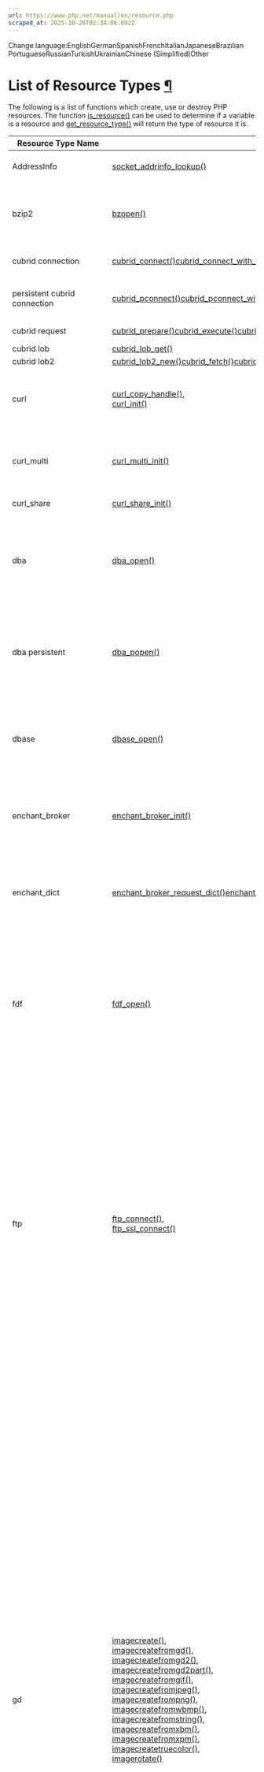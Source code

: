 ```yaml
---
url: https://www.php.net/manual/en/resource.php
scraped_at: 2025-10-20T02:34:06.092Z
---
```


Change language:EnglishGermanSpanishFrenchItalianJapaneseBrazilian PortugueseRussianTurkishUkrainianChinese (Simplified)Other

# List of Resource Types [¶](https://www.php.net/manual/en/resource.php\#resource)

The following is a list of functions which create, use or destroy
PHP resources. The function [is\_resource()](https://www.php.net/manual/en/function.is-resource.php) can be
used to determine if a variable is a resource and
[get\_resource\_type()](https://www.php.net/manual/en/function.get-resource-type.php) will return the type of
resource it is.


| Resource Type Name | Created By | Used By | Destroyed By | Definition |
| --- | --- | --- | --- | --- |
| AddressInfo | [socket\_addrinfo\_lookup()](https://www.php.net/manual/en/function.socket-addrinfo-lookup.php) | [socket\_addrinfo\_bind()](https://www.php.net/manual/en/function.socket-addrinfo-bind.php),<br> [socket\_addrinfo\_connect()](https://www.php.net/manual/en/function.socket-addrinfo-connect.php),<br> [socket\_addrinfo\_explain()](https://www.php.net/manual/en/function.socket-addrinfo-explain.php), | None | AddressInfo (sockets extension) |
| bzip2 | [bzopen()](https://www.php.net/manual/en/function.bzopen.php) | [bzerrno()](https://www.php.net/manual/en/function.bzerrno.php),<br> [bzerror()](https://www.php.net/manual/en/function.bzerror.php),<br> [bzerrstr()](https://www.php.net/manual/en/function.bzerrstr.php),<br> [bzflush()](https://www.php.net/manual/en/function.bzflush.php),<br> [bzread()](https://www.php.net/manual/en/function.bzread.php),<br> [bzwrite()](https://www.php.net/manual/en/function.bzwrite.php) | [bzclose()](https://www.php.net/manual/en/function.bzclose.php) | Bzip2 file |
| cubrid connection | [cubrid\_connect()](https://www.php.net/manual/en/function.cubrid-connect.php)[cubrid\_connect\_with\_url()](https://www.php.net/manual/en/function.cubrid-connect-with-url.php) | [cubrid\_col\_get()](https://www.php.net/manual/en/function.cubrid-col-get.php)[cubrid\_col\_size()](https://www.php.net/manual/en/function.cubrid-col-size.php)[cubrid\_commit()](https://www.php.net/manual/en/function.cubrid-commit.php)[cubrid\_drop()](https://www.php.net/manual/en/function.cubrid-drop.php)[cubrid\_execute()](https://www.php.net/manual/en/function.cubrid-execute.php)[cubrid\_get\_autocommit()](https://www.php.net/manual/en/function.cubrid-get-autocommit.php)[cubrid\_get\_charset()](https://www.php.net/manual/en/function.cubrid-get-charset.php)[cubrid\_get\_class\_name()](https://www.php.net/manual/en/function.cubrid-get-class-name.php)[cubrid\_get\_db\_parameter()](https://www.php.net/manual/en/function.cubrid-get-db-parameter.php)[cubrid\_get\_server\_info()](https://www.php.net/manual/en/function.cubrid-get-server-info.php)[cubrid\_get()](https://www.php.net/manual/en/function.cubrid-get.php)[cubrid\_insert\_id()](https://www.php.net/manual/en/function.cubrid-insert-id.php)[cubrid\_is\_instance()](https://www.php.net/manual/en/function.cubrid-is-instance.php)[cubrid\_lob\_export()](https://www.php.net/manual/en/function.cubrid-lob-export.php)[cubrid\_lob\_get()](https://www.php.net/manual/en/function.cubrid-lob-get.php)[cubrid\_lob\_send()](https://www.php.net/manual/en/function.cubrid-lob-send.php)[cubrid\_lock\_read()](https://www.php.net/manual/en/function.cubrid-lock-read.php)[cubrid\_lock\_write()](https://www.php.net/manual/en/function.cubrid-lock-write.php)[cubrid\_prepare()](https://www.php.net/manual/en/function.cubrid-prepare.php)[cubrid\_put()](https://www.php.net/manual/en/function.cubrid-put.php)[cubrid\_rollback()](https://www.php.net/manual/en/function.cubrid-rollback.php)[cubrid\_schema()](https://www.php.net/manual/en/function.cubrid-schema.php)[cubrid\_seq\_drop()](https://www.php.net/manual/en/function.cubrid-seq-drop.php)[cubrid\_seq\_insert()](https://www.php.net/manual/en/function.cubrid-seq-insert.php)[cubrid\_seq\_put()](https://www.php.net/manual/en/function.cubrid-seq-put.php)[cubrid\_set\_add()](https://www.php.net/manual/en/function.cubrid-set-add.php)[cubrid\_set\_autocommit()](https://www.php.net/manual/en/function.cubrid-set-autocommit.php)[cubrid\_set\_db\_parameter()](https://www.php.net/manual/en/function.cubrid-set-db-parameter.php)[cubrid\_set\_drop()](https://www.php.net/manual/en/function.cubrid-set-drop.php)[cubrid\_affected\_rows()](https://www.php.net/manual/en/function.cubrid-affected-rows.php)[cubrid\_client\_encoding()](https://www.php.net/manual/en/function.cubrid-client-encoding.php)[cubrid\_errno()](https://www.php.net/manual/en/function.cubrid-errno.php)[cubrid\_error()](https://www.php.net/manual/en/function.cubrid-error.php)[cubrid\_list\_dbs()](https://www.php.net/manual/en/function.cubrid-list-dbs.php)[cubrid\_ping()](https://www.php.net/manual/en/function.cubrid-ping.php)[cubrid\_query()](https://www.php.net/manual/en/function.cubrid-query.php)[cubrid\_real\_escape\_string()](https://www.php.net/manual/en/function.cubrid-real-escape-string.php) | [cubrid\_close()](https://www.php.net/manual/en/function.cubrid-close.php)[cubrid\_disconnect()](https://www.php.net/manual/en/function.cubrid-disconnect.php) | Connection to CUBRID database |
| persistent cubrid connection | [cubrid\_pconnect()](https://www.php.net/manual/en/function.cubrid-pconnect.php)[cubrid\_pconnect\_with\_url()](https://www.php.net/manual/en/function.cubrid-pconnect-with-url.php) | [cubrid\_col\_get()](https://www.php.net/manual/en/function.cubrid-col-get.php)[cubrid\_col\_size()](https://www.php.net/manual/en/function.cubrid-col-size.php)[cubrid\_commit()](https://www.php.net/manual/en/function.cubrid-commit.php)[cubrid\_drop()](https://www.php.net/manual/en/function.cubrid-drop.php)[cubrid\_execute()](https://www.php.net/manual/en/function.cubrid-execute.php)[cubrid\_get\_autocommit()](https://www.php.net/manual/en/function.cubrid-get-autocommit.php)[cubrid\_get\_charset()](https://www.php.net/manual/en/function.cubrid-get-charset.php)[cubrid\_get\_class\_name()](https://www.php.net/manual/en/function.cubrid-get-class-name.php)[cubrid\_get\_db\_parameter()](https://www.php.net/manual/en/function.cubrid-get-db-parameter.php)[cubrid\_get\_server\_info()](https://www.php.net/manual/en/function.cubrid-get-server-info.php)[cubrid\_get()](https://www.php.net/manual/en/function.cubrid-get.php)[cubrid\_insert\_id()](https://www.php.net/manual/en/function.cubrid-insert-id.php)[cubrid\_is\_instance()](https://www.php.net/manual/en/function.cubrid-is-instance.php)[cubrid\_lob\_export()](https://www.php.net/manual/en/function.cubrid-lob-export.php)[cubrid\_lob\_get()](https://www.php.net/manual/en/function.cubrid-lob-get.php)[cubrid\_lob\_send()](https://www.php.net/manual/en/function.cubrid-lob-send.php)[cubrid\_lock\_read()](https://www.php.net/manual/en/function.cubrid-lock-read.php)[cubrid\_lock\_write()](https://www.php.net/manual/en/function.cubrid-lock-write.php)[cubrid\_prepare()](https://www.php.net/manual/en/function.cubrid-prepare.php)[cubrid\_put()](https://www.php.net/manual/en/function.cubrid-put.php)[cubrid\_rollback()](https://www.php.net/manual/en/function.cubrid-rollback.php)[cubrid\_schema()](https://www.php.net/manual/en/function.cubrid-schema.php)[cubrid\_seq\_drop()](https://www.php.net/manual/en/function.cubrid-seq-drop.php)[cubrid\_seq\_insert()](https://www.php.net/manual/en/function.cubrid-seq-insert.php)[cubrid\_seq\_put()](https://www.php.net/manual/en/function.cubrid-seq-put.php)[cubrid\_set\_add()](https://www.php.net/manual/en/function.cubrid-set-add.php)[cubrid\_set\_autocommit()](https://www.php.net/manual/en/function.cubrid-set-autocommit.php)[cubrid\_set\_db\_parameter()](https://www.php.net/manual/en/function.cubrid-set-db-parameter.php)[cubrid\_set\_drop()](https://www.php.net/manual/en/function.cubrid-set-drop.php)[cubrid\_affected\_rows()](https://www.php.net/manual/en/function.cubrid-affected-rows.php)[cubrid\_client\_encoding()](https://www.php.net/manual/en/function.cubrid-client-encoding.php)[cubrid\_errno()](https://www.php.net/manual/en/function.cubrid-errno.php)[cubrid\_error()](https://www.php.net/manual/en/function.cubrid-error.php)[cubrid\_list\_dbs()](https://www.php.net/manual/en/function.cubrid-list-dbs.php)[cubrid\_ping()](https://www.php.net/manual/en/function.cubrid-ping.php)[cubrid\_query()](https://www.php.net/manual/en/function.cubrid-query.php)[cubrid\_real\_escape\_string()](https://www.php.net/manual/en/function.cubrid-real-escape-string.php)[cubrid\_lob2\_new()](https://www.php.net/manual/en/function.cubrid-lob2-new.php) |  | Persistent connection to CUBRID database |
| cubrid request | [cubrid\_prepare()](https://www.php.net/manual/en/function.cubrid-prepare.php)[cubrid\_execute()](https://www.php.net/manual/en/function.cubrid-execute.php)[cubrid\_query()](https://www.php.net/manual/en/function.cubrid-query.php)[cubrid\_unbuffered\_query()](https://www.php.net/manual/en/function.cubrid-unbuffered-query.php) | [cubrid\_bind()](https://www.php.net/manual/en/function.cubrid-bind.php)[cubrid\_column\_names()](https://www.php.net/manual/en/function.cubrid-column-names.php)[cubrid\_column\_types()](https://www.php.net/manual/en/function.cubrid-column-types.php)[cubrid\_current\_oid()](https://www.php.net/manual/en/function.cubrid-current-oid.php)[cubrid\_execute()](https://www.php.net/manual/en/function.cubrid-execute.php)[cubrid\_free\_result()](https://www.php.net/manual/en/function.cubrid-free-result.php)[cubrid\_get\_query\_timeout()](https://www.php.net/manual/en/function.cubrid-get-query-timeout.php)[cubrid\_move\_cursor()](https://www.php.net/manual/en/function.cubrid-move-cursor.php)[cubrid\_next\_result()](https://www.php.net/manual/en/function.cubrid-next-result.php)[cubrid\_num\_cols()](https://www.php.net/manual/en/function.cubrid-num-cols.php)[cubrid\_num\_rows()](https://www.php.net/manual/en/function.cubrid-num-rows.php)[cubrid\_set\_query\_timeout()](https://www.php.net/manual/en/function.cubrid-set-query-timeout.php)[cubrid\_data\_seek()](https://www.php.net/manual/en/function.cubrid-data-seek.php)[cubrid\_fetch\_array()](https://www.php.net/manual/en/function.cubrid-fetch-array.php)[cubrid\_fetch\_assoc()](https://www.php.net/manual/en/function.cubrid-fetch-assoc.php)[cubrid\_fetch\_field()](https://www.php.net/manual/en/function.cubrid-fetch-field.php)[cubrid\_fetch\_lengths()](https://www.php.net/manual/en/function.cubrid-fetch-lengths.php)[cubrid\_fetch\_object()](https://www.php.net/manual/en/function.cubrid-fetch-object.php)[cubrid\_fetch\_row()](https://www.php.net/manual/en/function.cubrid-fetch-row.php)[cubrid\_field\_flags()](https://www.php.net/manual/en/function.cubrid-field-flags.php)[cubrid\_field\_len()](https://www.php.net/manual/en/function.cubrid-field-len.php)[cubrid\_field\_name()](https://www.php.net/manual/en/function.cubrid-field-name.php)[cubrid\_field\_seek()](https://www.php.net/manual/en/function.cubrid-field-seek.php)[cubrid\_field\_table()](https://www.php.net/manual/en/function.cubrid-field-table.php)[cubrid\_field\_type()](https://www.php.net/manual/en/function.cubrid-field-type.php)[cubrid\_num\_fields()](https://www.php.net/manual/en/function.cubrid-num-fields.php)[cubrid\_result()](https://www.php.net/manual/en/function.cubrid-result.php)[cubrid\_lob2\_bind()](https://www.php.net/manual/en/function.cubrid-lob2-bind.php) | [cubrid\_close\_prepare()](https://www.php.net/manual/en/function.cubrid-close-prepare.php)[cubrid\_close\_request()](https://www.php.net/manual/en/function.cubrid-close-request.php) | CUBRID request |
| cubrid lob | [cubrid\_lob\_get()](https://www.php.net/manual/en/function.cubrid-lob-get.php) | [cubrid\_lob\_export()](https://www.php.net/manual/en/function.cubrid-lob-export.php)[cubrid\_lob\_send()](https://www.php.net/manual/en/function.cubrid-lob-send.php)[cubrid\_lob\_size()](https://www.php.net/manual/en/function.cubrid-lob-size.php) | [cubrid\_lob\_close()](https://www.php.net/manual/en/function.cubrid-lob-close.php) | None |
| cubrid lob2 | [cubrid\_lob2\_new()](https://www.php.net/manual/en/function.cubrid-lob2-new.php)[cubrid\_fetch()](https://www.php.net/manual/en/function.cubrid-fetch.php)[cubrid\_fetch\_row()](https://www.php.net/manual/en/function.cubrid-fetch-row.php)[cubrid\_fetch\_array()](https://www.php.net/manual/en/function.cubrid-fetch-array.php)[cubrid\_fetch\_assoc()](https://www.php.net/manual/en/function.cubrid-fetch-assoc.php)[cubrid\_fetch\_object()](https://www.php.net/manual/en/function.cubrid-fetch-object.php) | [cubrid\_lob2\_export()](https://www.php.net/manual/en/function.cubrid-lob2-export.php)[cubrid\_lob2\_import()](https://www.php.net/manual/en/function.cubrid-lob2-import.php)[cubrid\_lob2\_read()](https://www.php.net/manual/en/function.cubrid-lob2-read.php)[cubrid\_lob2\_write()](https://www.php.net/manual/en/function.cubrid-lob2-write.php)[cubrid\_lob2\_tell()](https://www.php.net/manual/en/function.cubrid-lob2-tell.php)[cubrid\_lob2\_tell64()](https://www.php.net/manual/en/function.cubrid-lob2-tell64.php)[cubrid\_lob2\_seek()](https://www.php.net/manual/en/function.cubrid-lob2-seek.php)[cubrid\_lob2\_seek64()](https://www.php.net/manual/en/function.cubrid-lob2-seek64.php)[cubrid\_lob2\_size()](https://www.php.net/manual/en/function.cubrid-lob2-size.php)[cubrid\_lob2\_size64()](https://www.php.net/manual/en/function.cubrid-lob2-size64.php) | [cubrid\_lob2\_close()](https://www.php.net/manual/en/function.cubrid-lob2-close.php) | None |
| curl | [curl\_copy\_handle()](https://www.php.net/manual/en/function.curl-copy-handle.php),<br> [curl\_init()](https://www.php.net/manual/en/function.curl-init.php) | [curl\_copy\_handle()](https://www.php.net/manual/en/function.curl-copy-handle.php),<br> [curl\_errno()](https://www.php.net/manual/en/function.curl-errno.php),<br> [curl\_error()](https://www.php.net/manual/en/function.curl-error.php),<br> [curl\_exec()](https://www.php.net/manual/en/function.curl-exec.php),<br> [curl\_getinfo()](https://www.php.net/manual/en/function.curl-getinfo.php),<br> [curl\_setopt()](https://www.php.net/manual/en/function.curl-setopt.php) | [curl\_close()](https://www.php.net/manual/en/function.curl-close.php) | cURL handle |
| curl\_multi | [curl\_multi\_init()](https://www.php.net/manual/en/function.curl-multi-init.php) | [curl\_multi\_errno()](https://www.php.net/manual/en/function.curl-multi-errno.php),<br> [curl\_multi\_exec()](https://www.php.net/manual/en/function.curl-multi-exec.php),<br> [curl\_multi\_info\_read()](https://www.php.net/manual/en/function.curl-multi-info-read.php),<br> [curl\_multi\_remove\_handle()](https://www.php.net/manual/en/function.curl-multi-remove-handle.php),<br> [curl\_multi\_select()](https://www.php.net/manual/en/function.curl-multi-select.php),<br> [curl\_multi\_setopt()](https://www.php.net/manual/en/function.curl-multi-setopt.php) | [curl\_multi\_close()](https://www.php.net/manual/en/function.curl-multi-close.php) | cURL multi handle |
| curl\_share | [curl\_share\_init()](https://www.php.net/manual/en/function.curl-share-init.php) | [curl\_share\_errno()](https://www.php.net/manual/en/function.curl-share-errno.php),<br> [curl\_share\_setopt()](https://www.php.net/manual/en/function.curl-share-setopt.php) | [curl\_share\_close()](https://www.php.net/manual/en/function.curl-share-close.php) | cURL share handle |
| dba | [dba\_open()](https://www.php.net/manual/en/function.dba-open.php) | [dba\_delete()](https://www.php.net/manual/en/function.dba-delete.php),<br> [dba\_exists()](https://www.php.net/manual/en/function.dba-exists.php),<br> [dba\_fetch()](https://www.php.net/manual/en/function.dba-fetch.php),<br> [dba\_firstkey()](https://www.php.net/manual/en/function.dba-firstkey.php),<br> [dba\_insert()](https://www.php.net/manual/en/function.dba-insert.php),<br> [dba\_nextkey()](https://www.php.net/manual/en/function.dba-nextkey.php),<br> [dba\_optimize()](https://www.php.net/manual/en/function.dba-optimize.php),<br> [dba\_replace()](https://www.php.net/manual/en/function.dba-replace.php),<br> [dba\_sync()](https://www.php.net/manual/en/function.dba-sync.php) | [dba\_close()](https://www.php.net/manual/en/function.dba-close.php) | Link to DBA database |
| dba persistent | [dba\_popen()](https://www.php.net/manual/en/function.dba-popen.php) | [dba\_delete()](https://www.php.net/manual/en/function.dba-delete.php),<br> [dba\_exists()](https://www.php.net/manual/en/function.dba-exists.php),<br> [dba\_fetch()](https://www.php.net/manual/en/function.dba-fetch.php),<br> [dba\_firstkey()](https://www.php.net/manual/en/function.dba-firstkey.php),<br> [dba\_insert()](https://www.php.net/manual/en/function.dba-insert.php),<br> [dba\_nextkey()](https://www.php.net/manual/en/function.dba-nextkey.php),<br> [dba\_optimize()](https://www.php.net/manual/en/function.dba-optimize.php),<br> [dba\_replace()](https://www.php.net/manual/en/function.dba-replace.php),<br> [dba\_sync()](https://www.php.net/manual/en/function.dba-sync.php) | None | Persistent link to DBA database |
| dbase | [dbase\_open()](https://www.php.net/manual/en/function.dbase-open.php) | [dbase\_pack()](https://www.php.net/manual/en/function.dbase-pack.php),<br> [dbase\_add\_record()](https://www.php.net/manual/en/function.dbase-add-record.php),<br> [dbase\_replace\_record()](https://www.php.net/manual/en/function.dbase-replace-record.php),<br> [dbase\_delete\_record()](https://www.php.net/manual/en/function.dbase-delete-record.php),<br> [dbase\_get\_record()](https://www.php.net/manual/en/function.dbase-get-record.php),<br> [dbase\_get\_record\_with\_names()](https://www.php.net/manual/en/function.dbase-get-record-with-names.php),<br> [dbase\_numfields()](https://www.php.net/manual/en/function.dbase-numfields.php),<br> [dbase\_numrecords()](https://www.php.net/manual/en/function.dbase-numrecords.php) | [dbase\_close()](https://www.php.net/manual/en/function.dbase-close.php) | Link to Dbase database |
| enchant\_broker | [enchant\_broker\_init()](https://www.php.net/manual/en/function.enchant-broker-init.php) | [enchant\_broker\_describe()](https://www.php.net/manual/en/function.enchant-broker-describe.php),<br> [enchant\_broker\_dict\_exists()](https://www.php.net/manual/en/function.enchant-broker-dict-exists.php),<br> [enchant\_broker\_get\_dict\_path()](https://www.php.net/manual/en/function.enchant-broker-get-dict-path.php),<br> [enchant\_broker\_get\_error()](https://www.php.net/manual/en/function.enchant-broker-get-error.php),<br> [enchant\_broker\_list\_dicts()](https://www.php.net/manual/en/function.enchant-broker-list-dicts.php),<br> [enchant\_broker\_set\_dict\_path()](https://www.php.net/manual/en/function.enchant-broker-set-dict-path.php),<br> [enchant\_broker\_set\_ordering()](https://www.php.net/manual/en/function.enchant-broker-set-ordering.php) | [enchant\_broker\_free()](https://www.php.net/manual/en/function.enchant-broker-free.php) | Enchant broker (prior to PHP 8.0.0) |
| enchant\_dict | [enchant\_broker\_request\_dict()](https://www.php.net/manual/en/function.enchant-broker-request-dict.php)[enchant\_broker\_request\_pwl\_dict()](https://www.php.net/manual/en/function.enchant-broker-request-pwl-dict.php) | [enchant\_dict\_add\_to\_personal()](https://www.php.net/manual/en/function.enchant-dict-add-to-personal.php),<br> [enchant\_dict\_add\_to\_session()](https://www.php.net/manual/en/function.enchant-dict-add-to-session.php),<br> [enchant\_dict\_check()](https://www.php.net/manual/en/function.enchant-dict-check.php),<br> [enchant\_dict\_describe()](https://www.php.net/manual/en/function.enchant-dict-describe.php),<br> [enchant\_dict\_get\_error()](https://www.php.net/manual/en/function.enchant-dict-get-error.php),<br> [enchant\_dict\_is\_in\_session()](https://www.php.net/manual/en/function.enchant-dict-is-in-session.php),<br> [enchant\_dict\_store\_replacement()](https://www.php.net/manual/en/function.enchant-dict-store-replacement.php),<br> [enchant\_dict\_suggest()](https://www.php.net/manual/en/function.enchant-dict-suggest.php) | [enchant\_broker\_free\_dict()](https://www.php.net/manual/en/function.enchant-broker-free-dict.php) | Enchant dictionary (prior to PHP 8.0.0) |
| fdf | [fdf\_open()](https://www.php.net/manual/en/function.fdf-open.php) | [fdf\_create()](https://www.php.net/manual/en/function.fdf-create.php),<br> [fdf\_save()](https://www.php.net/manual/en/function.fdf-save.php),<br> [fdf\_get\_value()](https://www.php.net/manual/en/function.fdf-get-value.php),<br> [fdf\_set\_value()](https://www.php.net/manual/en/function.fdf-set-value.php),<br> [fdf\_next\_field\_name()](https://www.php.net/manual/en/function.fdf-next-field-name.php),<br> [fdf\_set\_ap()](https://www.php.net/manual/en/function.fdf-set-ap.php),<br> [fdf\_set\_status()](https://www.php.net/manual/en/function.fdf-set-status.php),<br> [fdf\_get\_status()](https://www.php.net/manual/en/function.fdf-get-status.php),<br> [fdf\_set\_file()](https://www.php.net/manual/en/function.fdf-set-file.php),<br> [fdf\_get\_file()](https://www.php.net/manual/en/function.fdf-get-file.php),<br> [fdf\_set\_flags()](https://www.php.net/manual/en/function.fdf-set-flags.php),<br> [fdf\_set\_opt()](https://www.php.net/manual/en/function.fdf-set-opt.php),<br> [fdf\_set\_submit\_form\_action()](https://www.php.net/manual/en/function.fdf-set-submit-form-action.php),<br> [fdf\_set\_javascript\_action()](https://www.php.net/manual/en/function.fdf-set-javascript-action.php) | [fdf\_close()](https://www.php.net/manual/en/function.fdf-close.php) | FDF File |
| ftp | [ftp\_connect()](https://www.php.net/manual/en/function.ftp-connect.php),<br> [ftp\_ssl\_connect()](https://www.php.net/manual/en/function.ftp-ssl-connect.php) | [ftp\_login()](https://www.php.net/manual/en/function.ftp-login.php),<br> [ftp\_pwd()](https://www.php.net/manual/en/function.ftp-pwd.php),<br> [ftp\_cdup()](https://www.php.net/manual/en/function.ftp-cdup.php),<br> [ftp\_chdir()](https://www.php.net/manual/en/function.ftp-chdir.php),<br> [ftp\_mkdir()](https://www.php.net/manual/en/function.ftp-mkdir.php),<br> [ftp\_rmdir()](https://www.php.net/manual/en/function.ftp-rmdir.php),<br> [ftp\_nlist()](https://www.php.net/manual/en/function.ftp-nlist.php),<br> [ftp\_rawlist()](https://www.php.net/manual/en/function.ftp-rawlist.php),<br> [ftp\_systype()](https://www.php.net/manual/en/function.ftp-systype.php),<br> [ftp\_pasv()](https://www.php.net/manual/en/function.ftp-pasv.php),<br> [ftp\_get()](https://www.php.net/manual/en/function.ftp-get.php),<br> [ftp\_fget()](https://www.php.net/manual/en/function.ftp-fget.php),<br> [ftp\_put()](https://www.php.net/manual/en/function.ftp-put.php),<br> [ftp\_fput()](https://www.php.net/manual/en/function.ftp-fput.php),<br> [ftp\_size()](https://www.php.net/manual/en/function.ftp-size.php),<br> [ftp\_mdtm()](https://www.php.net/manual/en/function.ftp-mdtm.php),<br> [ftp\_rename()](https://www.php.net/manual/en/function.ftp-rename.php),<br> [ftp\_delete()](https://www.php.net/manual/en/function.ftp-delete.php),<br> [ftp\_site()](https://www.php.net/manual/en/function.ftp-site.php),<br> [ftp\_alloc()](https://www.php.net/manual/en/function.ftp-alloc.php),<br> [ftp\_chmod()](https://www.php.net/manual/en/function.ftp-chmod.php),<br> [ftp\_exec()](https://www.php.net/manual/en/function.ftp-exec.php),<br> [ftp\_get\_option()](https://www.php.net/manual/en/function.ftp-get-option.php),<br> [ftp\_nb\_continue()](https://www.php.net/manual/en/function.ftp-nb-continue.php),<br> [ftp\_nb\_fget()](https://www.php.net/manual/en/function.ftp-nb-fget.php),<br> [ftp\_nb\_fput()](https://www.php.net/manual/en/function.ftp-nb-fput.php),<br> [ftp\_nb\_get()](https://www.php.net/manual/en/function.ftp-nb-get.php),<br> [ftp\_nb\_put()](https://www.php.net/manual/en/function.ftp-nb-put.php),<br> [ftp\_raw()](https://www.php.net/manual/en/function.ftp-raw.php),<br> [ftp\_set\_option()](https://www.php.net/manual/en/function.ftp-set-option.php) | [ftp\_close()](https://www.php.net/manual/en/function.ftp-close.php) | FTP connection (prior to PHP 8.1.0) |
| gd | [imagecreate()](https://www.php.net/manual/en/function.imagecreate.php),<br> [imagecreatefromgd()](https://www.php.net/manual/en/function.imagecreatefromgd.php),<br> [imagecreatefromgd2()](https://www.php.net/manual/en/function.imagecreatefromgd2.php),<br> [imagecreatefromgd2part()](https://www.php.net/manual/en/function.imagecreatefromgd2part.php),<br> [imagecreatefromgif()](https://www.php.net/manual/en/function.imagecreatefromgif.php),<br> [imagecreatefromjpeg()](https://www.php.net/manual/en/function.imagecreatefromjpeg.php),<br> [imagecreatefrompng()](https://www.php.net/manual/en/function.imagecreatefrompng.php),<br> [imagecreatefromwbmp()](https://www.php.net/manual/en/function.imagecreatefromwbmp.php),<br> [imagecreatefromstring()](https://www.php.net/manual/en/function.imagecreatefromstring.php),<br> [imagecreatefromxbm()](https://www.php.net/manual/en/function.imagecreatefromxbm.php),<br> [imagecreatefromxpm()](https://www.php.net/manual/en/function.imagecreatefromxpm.php),<br> [imagecreatetruecolor()](https://www.php.net/manual/en/function.imagecreatetruecolor.php),<br> [imagerotate()](https://www.php.net/manual/en/function.imagerotate.php) | [imagearc()](https://www.php.net/manual/en/function.imagearc.php),<br> [imagechar()](https://www.php.net/manual/en/function.imagechar.php),<br> [imagecharup()](https://www.php.net/manual/en/function.imagecharup.php),<br> [imagecolorallocate()](https://www.php.net/manual/en/function.imagecolorallocate.php),<br> [imagecolorat()](https://www.php.net/manual/en/function.imagecolorat.php),<br> [imagecolorclosest()](https://www.php.net/manual/en/function.imagecolorclosest.php),<br> [imagecolorexact()](https://www.php.net/manual/en/function.imagecolorexact.php),<br> [imagecolorresolve()](https://www.php.net/manual/en/function.imagecolorresolve.php),<br> [imagegammacorrect()](https://www.php.net/manual/en/function.imagegammacorrect.php),<br> [imagegammacorrect()](https://www.php.net/manual/en/function.imagegammacorrect.php),<br> [imagecolorset()](https://www.php.net/manual/en/function.imagecolorset.php),<br> [imagecolorsforindex()](https://www.php.net/manual/en/function.imagecolorsforindex.php),<br> [imagecolorstotal()](https://www.php.net/manual/en/function.imagecolorstotal.php),<br> [imagecolortransparent()](https://www.php.net/manual/en/function.imagecolortransparent.php),<br> [imagecopy()](https://www.php.net/manual/en/function.imagecopy.php),<br> [imagecopyresized()](https://www.php.net/manual/en/function.imagecopyresized.php),<br> [imagedashedline()](https://www.php.net/manual/en/function.imagedashedline.php),<br> [imagefill()](https://www.php.net/manual/en/function.imagefill.php),<br> [imagefilledpolygon()](https://www.php.net/manual/en/function.imagefilledpolygon.php),<br> [imagefilledrectangle()](https://www.php.net/manual/en/function.imagefilledrectangle.php),<br> [imagefilltoborder()](https://www.php.net/manual/en/function.imagefilltoborder.php),<br> [imagegif()](https://www.php.net/manual/en/function.imagegif.php),<br> [imagepng()](https://www.php.net/manual/en/function.imagepng.php),<br> [imagejpeg()](https://www.php.net/manual/en/function.imagejpeg.php),<br> [imagewbmp()](https://www.php.net/manual/en/function.imagewbmp.php),<br> [imageinterlace()](https://www.php.net/manual/en/function.imageinterlace.php),<br> [imageline()](https://www.php.net/manual/en/function.imageline.php),<br> [imagepolygon()](https://www.php.net/manual/en/function.imagepolygon.php),<br> [imagerectangle()](https://www.php.net/manual/en/function.imagerectangle.php),<br> [imagerotate()](https://www.php.net/manual/en/function.imagerotate.php),<br> [imagesetpixel()](https://www.php.net/manual/en/function.imagesetpixel.php),<br> [imagestring()](https://www.php.net/manual/en/function.imagestring.php),<br> [imagestringup()](https://www.php.net/manual/en/function.imagestringup.php),<br> [imagesx()](https://www.php.net/manual/en/function.imagesx.php),<br> [imagesy()](https://www.php.net/manual/en/function.imagesy.php),<br> [imagettftext()](https://www.php.net/manual/en/function.imagettftext.php),<br> [imagefilledarc()](https://www.php.net/manual/en/function.imagefilledarc.php),<br> [imageellipse()](https://www.php.net/manual/en/function.imageellipse.php),<br> [imagefilledellipse()](https://www.php.net/manual/en/function.imagefilledellipse.php),<br> [imagecolorclosestalpha()](https://www.php.net/manual/en/function.imagecolorclosestalpha.php),<br> [imagecolorexactalpha()](https://www.php.net/manual/en/function.imagecolorexactalpha.php),<br> [imagecolorresolvealpha()](https://www.php.net/manual/en/function.imagecolorresolvealpha.php),<br> [imagecopymerge()](https://www.php.net/manual/en/function.imagecopymerge.php),<br> [imagecopymergegray()](https://www.php.net/manual/en/function.imagecopymergegray.php),<br> [imagecopyresampled()](https://www.php.net/manual/en/function.imagecopyresampled.php),<br> [imagetruecolortopalette()](https://www.php.net/manual/en/function.imagetruecolortopalette.php),<br> [imagesetbrush()](https://www.php.net/manual/en/function.imagesetbrush.php),<br> [imagesettile()](https://www.php.net/manual/en/function.imagesettile.php),<br> [imagesetthickness()](https://www.php.net/manual/en/function.imagesetthickness.php),<br> [image2wbmp()](https://www.php.net/manual/en/function.image2wbmp.php),<br> [imagealphablending()](https://www.php.net/manual/en/function.imagealphablending.php),<br> [imageantialias()](https://www.php.net/manual/en/function.imageantialias.php),<br> [imagecolorallocatealpha()](https://www.php.net/manual/en/function.imagecolorallocatealpha.php),<br> [imagecolorclosesthwb()](https://www.php.net/manual/en/function.imagecolorclosesthwb.php),<br> [imagecolordeallocate()](https://www.php.net/manual/en/function.imagecolordeallocate.php),<br> [imagecolormatch()](https://www.php.net/manual/en/function.imagecolormatch.php),<br> [imagefilter()](https://www.php.net/manual/en/function.imagefilter.php),<br> [imagefttext()](https://www.php.net/manual/en/function.imagefttext.php),<br> [imagegd()](https://www.php.net/manual/en/function.imagegd.php),<br> [imagegd2()](https://www.php.net/manual/en/function.imagegd2.php),<br> [imageistruecolor()](https://www.php.net/manual/en/function.imageistruecolor.php),<br> [imagelayereffect()](https://www.php.net/manual/en/function.imagelayereffect.php),<br> [imagepalettecopy()](https://www.php.net/manual/en/function.imagepalettecopy.php),<br> [imagesavealpha()](https://www.php.net/manual/en/function.imagesavealpha.php),<br> [imagesetstyle()](https://www.php.net/manual/en/function.imagesetstyle.php),<br> [imagexbm()](https://www.php.net/manual/en/function.imagexbm.php) | [imagedestroy()](https://www.php.net/manual/en/function.imagedestroy.php) | GD Image (prior to PHP 8.0.0) |
| gd font | [imageloadfont()](https://www.php.net/manual/en/function.imageloadfont.php) | [imagechar()](https://www.php.net/manual/en/function.imagechar.php),<br> [imagecharup()](https://www.php.net/manual/en/function.imagecharup.php),<br> [imagefontheight()](https://www.php.net/manual/en/function.imagefontheight.php) | None | Font for GD (prior to PHP 8.1.0) |
| imap | [imap\_open()](https://www.php.net/manual/en/function.imap-open.php) | [imap\_append()](https://www.php.net/manual/en/function.imap-append.php),<br> [imap\_body()](https://www.php.net/manual/en/function.imap-body.php),<br> [imap\_check()](https://www.php.net/manual/en/function.imap-check.php),<br> [imap\_createmailbox()](https://www.php.net/manual/en/function.imap-createmailbox.php),<br> [imap\_delete()](https://www.php.net/manual/en/function.imap-delete.php),<br> [imap\_deletemailbox()](https://www.php.net/manual/en/function.imap-deletemailbox.php),<br> [imap\_expunge()](https://www.php.net/manual/en/function.imap-expunge.php),<br> [imap\_fetchbody()](https://www.php.net/manual/en/function.imap-fetchbody.php),<br> [imap\_fetchstructure()](https://www.php.net/manual/en/function.imap-fetchstructure.php),<br> [imap\_headerinfo()](https://www.php.net/manual/en/function.imap-headerinfo.php),<br> [imap\_header()](https://www.php.net/manual/en/function.imap-header.php),<br> [imap\_headers()](https://www.php.net/manual/en/function.imap-headers.php),<br> [imap\_listmailbox()](https://www.php.net/manual/en/function.imap-listmailbox.php),<br> [imap\_getmailboxes()](https://www.php.net/manual/en/function.imap-getmailboxes.php),<br> [imap\_get\_quota()](https://www.php.net/manual/en/function.imap-get-quota.php),<br> [imap\_status()](https://www.php.net/manual/en/function.imap-status.php),<br> [imap\_listsubscribed()](https://www.php.net/manual/en/function.imap-listsubscribed.php),<br> [imap\_set\_quota()](https://www.php.net/manual/en/function.imap-set-quota.php),<br> [imap\_set\_quota()](https://www.php.net/manual/en/function.imap-set-quota.php),<br> [imap\_getsubscribed()](https://www.php.net/manual/en/function.imap-getsubscribed.php),<br> [imap\_mail\_copy()](https://www.php.net/manual/en/function.imap-mail-copy.php),<br> [imap\_mail\_move()](https://www.php.net/manual/en/function.imap-mail-move.php),<br> [imap\_num\_msg()](https://www.php.net/manual/en/function.imap-num-msg.php),<br> [imap\_num\_recent()](https://www.php.net/manual/en/function.imap-num-recent.php),<br> [imap\_ping()](https://www.php.net/manual/en/function.imap-ping.php),<br> [imap\_renamemailbox()](https://www.php.net/manual/en/function.imap-renamemailbox.php),<br> [imap\_reopen()](https://www.php.net/manual/en/function.imap-reopen.php),<br> [imap\_subscribe()](https://www.php.net/manual/en/function.imap-subscribe.php),<br> [imap\_undelete()](https://www.php.net/manual/en/function.imap-undelete.php),<br> [imap\_unsubscribe()](https://www.php.net/manual/en/function.imap-unsubscribe.php),<br> [imap\_scanmailbox()](https://www.php.net/manual/en/function.imap-scanmailbox.php),<br> [imap\_mailboxmsginfo()](https://www.php.net/manual/en/function.imap-mailboxmsginfo.php),<br> [imap\_fetchheader()](https://www.php.net/manual/en/function.imap-fetchheader.php),<br> [imap\_uid()](https://www.php.net/manual/en/function.imap-uid.php),<br> [imap\_msgno()](https://www.php.net/manual/en/function.imap-msgno.php),<br> [imap\_search()](https://www.php.net/manual/en/function.imap-search.php),<br> [imap\_fetch\_overview()](https://www.php.net/manual/en/function.imap-fetch-overview.php) | [imap\_close()](https://www.php.net/manual/en/function.imap-close.php) | Link to IMAP, POP3 server (prior to PHP 8.1.0) |
| interbase blob | [ibase\_blob\_create()](https://www.php.net/manual/en/function.ibase-blob-create.php),<br> [ibase\_blob\_import()](https://www.php.net/manual/en/function.ibase-blob-import.php),<br> [ibase\_blob\_open()](https://www.php.net/manual/en/function.ibase-blob-open.php) | [ibase\_blob\_add()](https://www.php.net/manual/en/function.ibase-blob-add.php),<br> [ibase\_blob\_cancel()](https://www.php.net/manual/en/function.ibase-blob-cancel.php),<br> [ibase\_blob\_echo()](https://www.php.net/manual/en/function.ibase-blob-echo.php),<br> [ibase\_blob\_get()](https://www.php.net/manual/en/function.ibase-blob-get.php),<br> [ibase\_blob\_info()](https://www.php.net/manual/en/function.ibase-blob-info.php) | [ibase\_blob\_close()](https://www.php.net/manual/en/function.ibase-blob-close.php) |  |
| interbase link | [ibase\_connect()](https://www.php.net/manual/en/function.ibase-connect.php) | [ibase\_query()](https://www.php.net/manual/en/function.ibase-query.php),<br> [ibase\_prepare()](https://www.php.net/manual/en/function.ibase-prepare.php),<br> [ibase\_trans()](https://www.php.net/manual/en/function.ibase-trans.php) | [ibase\_close()](https://www.php.net/manual/en/function.ibase-close.php) | Link to Interbase database |
| interbase link persistent | [ibase\_pconnect()](https://www.php.net/manual/en/function.ibase-pconnect.php) | [ibase\_query()](https://www.php.net/manual/en/function.ibase-query.php),<br> [ibase\_prepare()](https://www.php.net/manual/en/function.ibase-prepare.php),<br> [ibase\_trans()](https://www.php.net/manual/en/function.ibase-trans.php) | None | Persistent link to Interbase database |
| interbase query | [ibase\_prepare()](https://www.php.net/manual/en/function.ibase-prepare.php) | [ibase\_execute()](https://www.php.net/manual/en/function.ibase-execute.php) | [ibase\_free\_query()](https://www.php.net/manual/en/function.ibase-free-query.php) | Interbase query |
| interbase result | [ibase\_query()](https://www.php.net/manual/en/function.ibase-query.php) | [ibase\_fetch\_row()](https://www.php.net/manual/en/function.ibase-fetch-row.php),<br> [ibase\_fetch\_object()](https://www.php.net/manual/en/function.ibase-fetch-object.php),<br> [ibase\_field\_info()](https://www.php.net/manual/en/function.ibase-field-info.php),<br> [ibase\_num\_fields()](https://www.php.net/manual/en/function.ibase-num-fields.php) | [ibase\_free\_result()](https://www.php.net/manual/en/function.ibase-free-result.php) | Interbase Result |
| interbase transaction | [ibase\_trans()](https://www.php.net/manual/en/function.ibase-trans.php) | [ibase\_commit()](https://www.php.net/manual/en/function.ibase-commit.php) | [ibase\_rollback()](https://www.php.net/manual/en/function.ibase-rollback.php) | Interbase transaction |
| ldap link | [ldap\_connect()](https://www.php.net/manual/en/function.ldap-connect.php),<br> [ldap\_search()](https://www.php.net/manual/en/function.ldap-search.php) | [ldap\_count\_entries()](https://www.php.net/manual/en/function.ldap-count-entries.php),<br> [ldap\_first\_attribute()](https://www.php.net/manual/en/function.ldap-first-attribute.php),<br> [ldap\_first\_entry()](https://www.php.net/manual/en/function.ldap-first-entry.php),<br> [ldap\_get\_attributes()](https://www.php.net/manual/en/function.ldap-get-attributes.php),<br> [ldap\_get\_dn()](https://www.php.net/manual/en/function.ldap-get-dn.php),<br> [ldap\_get\_entries()](https://www.php.net/manual/en/function.ldap-get-entries.php),<br> [ldap\_get\_values()](https://www.php.net/manual/en/function.ldap-get-values.php),<br> [ldap\_get\_values\_len()](https://www.php.net/manual/en/function.ldap-get-values-len.php),<br> [ldap\_next\_attribute()](https://www.php.net/manual/en/function.ldap-next-attribute.php),<br> [ldap\_next\_entry()](https://www.php.net/manual/en/function.ldap-next-entry.php) | [ldap\_close()](https://www.php.net/manual/en/function.ldap-close.php) | ldap connection (prior to PHP 8.1.0) |
| ldap result | [ldap\_read()](https://www.php.net/manual/en/function.ldap-read.php) | [ldap\_add()](https://www.php.net/manual/en/function.ldap-add.php),<br> [ldap\_compare()](https://www.php.net/manual/en/function.ldap-compare.php),<br> [ldap\_bind()](https://www.php.net/manual/en/function.ldap-bind.php),<br> [ldap\_count\_entries()](https://www.php.net/manual/en/function.ldap-count-entries.php),<br> [ldap\_delete()](https://www.php.net/manual/en/function.ldap-delete.php),<br> [ldap\_errno()](https://www.php.net/manual/en/function.ldap-errno.php),<br> [ldap\_error()](https://www.php.net/manual/en/function.ldap-error.php),<br> [ldap\_first\_attribute()](https://www.php.net/manual/en/function.ldap-first-attribute.php),<br> [ldap\_first\_entry()](https://www.php.net/manual/en/function.ldap-first-entry.php),<br> [ldap\_get\_attributes()](https://www.php.net/manual/en/function.ldap-get-attributes.php),<br> [ldap\_get\_dn()](https://www.php.net/manual/en/function.ldap-get-dn.php),<br> [ldap\_get\_entries()](https://www.php.net/manual/en/function.ldap-get-entries.php),<br> [ldap\_get\_values()](https://www.php.net/manual/en/function.ldap-get-values.php),<br> [ldap\_get\_values\_len()](https://www.php.net/manual/en/function.ldap-get-values-len.php),<br> [ldap\_get\_option()](https://www.php.net/manual/en/function.ldap-get-option.php),<br> [ldap\_list()](https://www.php.net/manual/en/function.ldap-list.php),<br> [ldap\_modify()](https://www.php.net/manual/en/function.ldap-modify.php),<br> [ldap\_mod\_add()](https://www.php.net/manual/en/function.ldap-mod-add.php),<br> [ldap\_mod\_replace()](https://www.php.net/manual/en/function.ldap-mod-replace.php),<br> [ldap\_next\_attribute()](https://www.php.net/manual/en/function.ldap-next-attribute.php),<br> [ldap\_next\_entry()](https://www.php.net/manual/en/function.ldap-next-entry.php),<br> [ldap\_mod\_del()](https://www.php.net/manual/en/function.ldap-mod-del.php),<br> [ldap\_set\_option()](https://www.php.net/manual/en/function.ldap-set-option.php),<br> [ldap\_unbind()](https://www.php.net/manual/en/function.ldap-unbind.php) | [ldap\_free\_result()](https://www.php.net/manual/en/function.ldap-free-result.php) | ldap search result (prior to PHP 8.1.0) |
| ldap result entry |  |  |  | ldap result entry (prior to PHP 8.1.0) |
| mailparse\_mail\_structure | [mailparse\_msg\_create()](https://www.php.net/manual/en/function.mailparse-msg-create.php)[mailparse\_msg\_parse\_file()](https://www.php.net/manual/en/function.mailparse-msg-parse-file.php) | [mailparse\_msg\_extract\_part\_file()](https://www.php.net/manual/en/function.mailparse-msg-extract-part-file.php)[mailparse\_msg\_extract\_part()](https://www.php.net/manual/en/function.mailparse-msg-extract-part.php)[mailparse\_msg\_extract\_whole\_part\_file()](https://www.php.net/manual/en/function.mailparse-msg-extract-whole-part-file.php)[mailparse\_msg\_get\_part\_data()](https://www.php.net/manual/en/function.mailparse-msg-get-part-data.php)[mailparse\_msg\_get\_part()](https://www.php.net/manual/en/function.mailparse-msg-get-part.php)[mailparse\_msg\_get\_structure()](https://www.php.net/manual/en/function.mailparse-msg-get-structure.php)[mailparse\_msg\_parse()](https://www.php.net/manual/en/function.mailparse-msg-parse.php) | [mailparse\_msg\_free()](https://www.php.net/manual/en/function.mailparse-msg-free.php) |  |
| mysql link | [mysql\_connect()](https://www.php.net/manual/en/function.mysql-connect.php) | [mysql\_affected\_rows()](https://www.php.net/manual/en/function.mysql-affected-rows.php),<br> [mysql\_create\_db()](https://www.php.net/manual/en/function.mysql-create-db.php),<br> [mysql\_data\_seek()](https://www.php.net/manual/en/function.mysql-data-seek.php),<br> [mysql\_db\_name()](https://www.php.net/manual/en/function.mysql-db-name.php),<br> [mysql\_db\_query()](https://www.php.net/manual/en/function.mysql-db-query.php),<br> [mysql\_drop\_db()](https://www.php.net/manual/en/function.mysql-drop-db.php),<br> [mysql\_errno()](https://www.php.net/manual/en/function.mysql-errno.php),<br> [mysql\_error()](https://www.php.net/manual/en/function.mysql-error.php),<br> [mysql\_insert\_id()](https://www.php.net/manual/en/function.mysql-insert-id.php),<br> [mysql\_list\_dbs()](https://www.php.net/manual/en/function.mysql-list-dbs.php),<br> [mysql\_list\_fields()](https://www.php.net/manual/en/function.mysql-list-fields.php),<br> [mysql\_list\_tables()](https://www.php.net/manual/en/function.mysql-list-tables.php),<br> [mysql\_query()](https://www.php.net/manual/en/function.mysql-query.php),<br> [mysql\_result()](https://www.php.net/manual/en/function.mysql-result.php),<br> [mysql\_select\_db()](https://www.php.net/manual/en/function.mysql-select-db.php),<br> [mysql\_tablename()](https://www.php.net/manual/en/function.mysql-tablename.php),<br> [mysql\_get\_host\_info()](https://www.php.net/manual/en/function.mysql-get-host-info.php),<br> [mysql\_get\_proto\_info()](https://www.php.net/manual/en/function.mysql-get-proto-info.php),<br> [mysql\_get\_server\_info()](https://www.php.net/manual/en/function.mysql-get-server-info.php) | [mysql\_close()](https://www.php.net/manual/en/function.mysql-close.php) | Link to MySQL database |
| mysql link persistent | [mysql\_pconnect()](https://www.php.net/manual/en/function.mysql-pconnect.php) | [mysql\_affected\_rows()](https://www.php.net/manual/en/function.mysql-affected-rows.php),<br> [mysql\_create\_db()](https://www.php.net/manual/en/function.mysql-create-db.php),<br> [mysql\_data\_seek()](https://www.php.net/manual/en/function.mysql-data-seek.php),<br> [mysql\_db\_name()](https://www.php.net/manual/en/function.mysql-db-name.php),<br> [mysql\_db\_query()](https://www.php.net/manual/en/function.mysql-db-query.php),<br> [mysql\_drop\_db()](https://www.php.net/manual/en/function.mysql-drop-db.php),<br> [mysql\_errno()](https://www.php.net/manual/en/function.mysql-errno.php),<br> [mysql\_error()](https://www.php.net/manual/en/function.mysql-error.php),<br> [mysql\_insert\_id()](https://www.php.net/manual/en/function.mysql-insert-id.php),<br> [mysql\_list\_dbs()](https://www.php.net/manual/en/function.mysql-list-dbs.php),<br> [mysql\_list\_fields()](https://www.php.net/manual/en/function.mysql-list-fields.php),<br> [mysql\_list\_tables()](https://www.php.net/manual/en/function.mysql-list-tables.php),<br> [mysql\_query()](https://www.php.net/manual/en/function.mysql-query.php),<br> [mysql\_result()](https://www.php.net/manual/en/function.mysql-result.php),<br> [mysql\_select\_db()](https://www.php.net/manual/en/function.mysql-select-db.php),<br> [mysql\_tablename()](https://www.php.net/manual/en/function.mysql-tablename.php),<br> [mysql\_get\_host\_info()](https://www.php.net/manual/en/function.mysql-get-host-info.php),<br> [mysql\_get\_proto\_info()](https://www.php.net/manual/en/function.mysql-get-proto-info.php),<br> [mysql\_get\_server\_info()](https://www.php.net/manual/en/function.mysql-get-server-info.php) | None | Persistent link to MySQL database |
| mysql result | [mysql\_db\_query()](https://www.php.net/manual/en/function.mysql-db-query.php),<br> [mysql\_list\_dbs()](https://www.php.net/manual/en/function.mysql-list-dbs.php),<br> [mysql\_list\_fields()](https://www.php.net/manual/en/function.mysql-list-fields.php),<br> [mysql\_list\_processes()](https://www.php.net/manual/en/function.mysql-list-processes.php),<br> [mysql\_list\_tables()](https://www.php.net/manual/en/function.mysql-list-tables.php),<br> [mysql\_query()](https://www.php.net/manual/en/function.mysql-query.php),<br> [mysql\_unbuffered\_query()](https://www.php.net/manual/en/function.mysql-unbuffered-query.php) | [mysql\_data\_seek()](https://www.php.net/manual/en/function.mysql-data-seek.php),<br> [mysql\_db\_name()](https://www.php.net/manual/en/function.mysql-db-name.php),<br> [mysql\_fetch\_array()](https://www.php.net/manual/en/function.mysql-fetch-array.php),<br> [mysql\_fetch\_assoc()](https://www.php.net/manual/en/function.mysql-fetch-assoc.php),<br> [mysql\_fetch\_field()](https://www.php.net/manual/en/function.mysql-fetch-field.php),<br> [mysql\_fetch\_lengths()](https://www.php.net/manual/en/function.mysql-fetch-lengths.php),<br> [mysql\_fetch\_object()](https://www.php.net/manual/en/function.mysql-fetch-object.php),<br> [mysql\_fetch\_row()](https://www.php.net/manual/en/function.mysql-fetch-row.php),<br> [mysql\_fetch\_row()](https://www.php.net/manual/en/function.mysql-fetch-row.php),<br> [mysql\_field\_flags()](https://www.php.net/manual/en/function.mysql-field-flags.php),<br> [mysql\_field\_name()](https://www.php.net/manual/en/function.mysql-field-name.php),<br> [mysql\_field\_len()](https://www.php.net/manual/en/function.mysql-field-len.php),<br> [mysql\_field\_seek()](https://www.php.net/manual/en/function.mysql-field-seek.php),<br> [mysql\_field\_table()](https://www.php.net/manual/en/function.mysql-field-table.php),<br> [mysql\_field\_type()](https://www.php.net/manual/en/function.mysql-field-type.php),<br> [mysql\_num\_fields()](https://www.php.net/manual/en/function.mysql-num-fields.php),<br> [mysql\_num\_rows()](https://www.php.net/manual/en/function.mysql-num-rows.php),<br> [mysql\_result()](https://www.php.net/manual/en/function.mysql-result.php),<br> [mysql\_tablename()](https://www.php.net/manual/en/function.mysql-tablename.php) | [mysql\_free\_result()](https://www.php.net/manual/en/function.mysql-free-result.php) | MySQL result |
| oci8 collection | [oci\_new\_collection()](https://www.php.net/manual/en/function.oci-new-collection.php) | [OCICollection::append()](https://www.php.net/manual/en/ocicollection.append.php),<br> [OCICollection::assign()](https://www.php.net/manual/en/ocicollection.assign.php),<br> [OCICollection::assignElem()](https://www.php.net/manual/en/ocicollection.assignelem.php),<br> [OCICollection::getElem()](https://www.php.net/manual/en/ocicollection.getelem.php),<br> [OCICollection::max()](https://www.php.net/manual/en/ocicollection.max.php),<br> [OCICollection::size()](https://www.php.net/manual/en/ocicollection.size.php),<br> [OCICollection::trim()](https://www.php.net/manual/en/ocicollection.trim.php) | [OCICollection::free()](https://www.php.net/manual/en/ocicollection.free.php) | Oracle Collection |
| oci8 connection | [oci\_connect()](https://www.php.net/manual/en/function.oci-connect.php),<br> [oci\_pconnect()](https://www.php.net/manual/en/function.oci-pconnect.php),<br> [oci\_new\_connect()](https://www.php.net/manual/en/function.oci-new-connect.php) | [oci\_commit()](https://www.php.net/manual/en/function.oci-commit.php),<br> [oci\_error()](https://www.php.net/manual/en/function.oci-error.php),<br> [oci\_new\_cursor()](https://www.php.net/manual/en/function.oci-new-cursor.php),<br> [oci\_parse()](https://www.php.net/manual/en/function.oci-parse.php),<br> [oci\_password\_change()](https://www.php.net/manual/en/function.oci-password-change.php),<br> [oci\_rollback()](https://www.php.net/manual/en/function.oci-rollback.php),<br> [oci\_server\_version()](https://www.php.net/manual/en/function.oci-server-version.php),<br> [oci\_set\_action()](https://www.php.net/manual/en/function.oci-set-action.php),<br> [oci\_set\_client\_identifier()](https://www.php.net/manual/en/function.oci-set-client-identifier.php),<br> [oci\_set\_client\_info()](https://www.php.net/manual/en/function.oci-set-client-info.php),<br> [oci\_set\_module\_name()](https://www.php.net/manual/en/function.oci-set-module-name.php) | [oci\_close()](https://www.php.net/manual/en/function.oci-close.php) | Connection to Oracle Database |
| oci8 lob | [oci\_new\_descriptor()](https://www.php.net/manual/en/function.oci-new-descriptor.php) | [OCILob::append()](https://www.php.net/manual/en/ocilob.append.php),<br> [OCILob::close()](https://www.php.net/manual/en/ocilob.close.php),<br> [OCILob::eof()](https://www.php.net/manual/en/ocilob.eof.php),<br> [OCILob::erase()](https://www.php.net/manual/en/ocilob.erase.php),<br> [OCILob::export()](https://www.php.net/manual/en/ocilob.export.php),<br> [OCILob::flush()](https://www.php.net/manual/en/ocilob.flush.php),<br> [OCILob::getBuffering()](https://www.php.net/manual/en/ocilob.getbuffering.php),<br> [OCILob::import()](https://www.php.net/manual/en/ocilob.import.php),<br> [OCILob::load()](https://www.php.net/manual/en/ocilob.load.php),<br> [OCILob::read()](https://www.php.net/manual/en/ocilob.read.php),<br> [OCILob::rewind()](https://www.php.net/manual/en/ocilob.rewind.php),<br> [OCILob::save()](https://www.php.net/manual/en/ocilob.save.php),<br> [OCILob::saveFile()](https://www.php.net/manual/en/ocilob.savefile.php),<br> [OCILob::seek()](https://www.php.net/manual/en/ocilob.seek.php),<br> [OCILob::setBuffering()](https://www.php.net/manual/en/ocilob.setbuffering.php),<br> [OCILob::size()](https://www.php.net/manual/en/ocilob.size.php),<br> [OCILob::tell()](https://www.php.net/manual/en/ocilob.tell.php),<br> [OCILob::truncate()](https://www.php.net/manual/en/ocilob.truncate.php),<br> [OCILob::write()](https://www.php.net/manual/en/ocilob.write.php),<br> [OCILob::writeTemporary()](https://www.php.net/manual/en/ocilob.writetemporary.php),<br> [OCILob::writeToFile()](https://www.php.net/manual/en/ocilob.writetofile.php),<br> [oci\_lob\_copy()](https://www.php.net/manual/en/function.oci-lob-copy.php),<br> [oci\_lob\_is\_equal()](https://www.php.net/manual/en/function.oci-lob-is-equal.php) | [OCILob::free()](https://www.php.net/manual/en/ocilob.free.php) | Oracle large objects |
| oci8 statement | [oci\_parse()](https://www.php.net/manual/en/function.oci-parse.php),<br> [oci\_new\_cursor()](https://www.php.net/manual/en/function.oci-new-cursor.php) | [oci\_bind\_array\_by\_name()](https://www.php.net/manual/en/function.oci-bind-array-by-name.php),<br> [oci\_bind\_by\_name()](https://www.php.net/manual/en/function.oci-bind-by-name.php),<br> [oci\_cancel()](https://www.php.net/manual/en/function.oci-cancel.php),<br> [oci\_define\_by\_name()](https://www.php.net/manual/en/function.oci-define-by-name.php),<br> [oci\_error()](https://www.php.net/manual/en/function.oci-error.php)[oci\_execute()](https://www.php.net/manual/en/function.oci-execute.php),<br> [oci\_fetch\_all()](https://www.php.net/manual/en/function.oci-fetch-all.php),<br> [oci\_fetch\_array()](https://www.php.net/manual/en/function.oci-fetch-array.php),<br> [oci\_fetch\_assoc()](https://www.php.net/manual/en/function.oci-fetch-assoc.php),<br> [oci\_fetch\_object()](https://www.php.net/manual/en/function.oci-fetch-object.php),<br> [oci\_fetch\_row()](https://www.php.net/manual/en/function.oci-fetch-row.php),<br> [oci\_fetch()](https://www.php.net/manual/en/function.oci-fetch.php),<br> [oci\_field\_is\_null()](https://www.php.net/manual/en/function.oci-field-is-null.php),<br> [oci\_field\_name()](https://www.php.net/manual/en/function.oci-field-name.php),<br> [oci\_field\_precision()](https://www.php.net/manual/en/function.oci-field-precision.php),<br> [oci\_field\_scale()](https://www.php.net/manual/en/function.oci-field-scale.php),<br> [oci\_field\_size()](https://www.php.net/manual/en/function.oci-field-size.php),<br> [oci\_field\_type\_raw()](https://www.php.net/manual/en/function.oci-field-type-raw.php),<br> [oci\_field\_type()](https://www.php.net/manual/en/function.oci-field-type.php),<br> [oci\_num\_fields()](https://www.php.net/manual/en/function.oci-num-fields.php),<br> [oci\_num\_rows()](https://www.php.net/manual/en/function.oci-num-rows.php),<br> [oci\_result()](https://www.php.net/manual/en/function.oci-result.php),<br> [oci\_set\_prefetch()](https://www.php.net/manual/en/function.oci-set-prefetch.php),<br> [oci\_statement\_type()](https://www.php.net/manual/en/function.oci-statement-type.php) | [oci\_free\_statement()](https://www.php.net/manual/en/function.oci-free-statement.php) | Oracle cursor |
| odbc link | [odbc\_connect()](https://www.php.net/manual/en/function.odbc-connect.php) | [odbc\_autocommit()](https://www.php.net/manual/en/function.odbc-autocommit.php),<br> [odbc\_commit()](https://www.php.net/manual/en/function.odbc-commit.php),<br> [odbc\_error()](https://www.php.net/manual/en/function.odbc-error.php),<br> [odbc\_errormsg()](https://www.php.net/manual/en/function.odbc-errormsg.php),<br> [odbc\_exec()](https://www.php.net/manual/en/function.odbc-exec.php),<br> [odbc\_tables()](https://www.php.net/manual/en/function.odbc-tables.php),<br> [odbc\_tableprivileges()](https://www.php.net/manual/en/function.odbc-tableprivileges.php),<br> [odbc\_do()](https://www.php.net/manual/en/function.odbc-do.php),<br> [odbc\_prepare()](https://www.php.net/manual/en/function.odbc-prepare.php),<br> [odbc\_columns()](https://www.php.net/manual/en/function.odbc-columns.php),<br> [odbc\_columnprivileges()](https://www.php.net/manual/en/function.odbc-columnprivileges.php),<br> [odbc\_procedurecolumns()](https://www.php.net/manual/en/function.odbc-procedurecolumns.php),<br> [odbc\_specialcolumns()](https://www.php.net/manual/en/function.odbc-specialcolumns.php),<br> [odbc\_rollback()](https://www.php.net/manual/en/function.odbc-rollback.php),<br> [odbc\_setoption()](https://www.php.net/manual/en/function.odbc-setoption.php),<br> [odbc\_gettypeinfo()](https://www.php.net/manual/en/function.odbc-gettypeinfo.php),<br> [odbc\_primarykeys()](https://www.php.net/manual/en/function.odbc-primarykeys.php),<br> [odbc\_foreignkeys()](https://www.php.net/manual/en/function.odbc-foreignkeys.php),<br> [odbc\_procedures()](https://www.php.net/manual/en/function.odbc-procedures.php),<br> [odbc\_statistics()](https://www.php.net/manual/en/function.odbc-statistics.php) | [odbc\_close()](https://www.php.net/manual/en/function.odbc-close.php) | Link to ODBC database |
| odbc link persistent | [odbc\_pconnect()](https://www.php.net/manual/en/function.odbc-pconnect.php) | [odbc\_autocommit()](https://www.php.net/manual/en/function.odbc-autocommit.php),<br> [odbc\_commit()](https://www.php.net/manual/en/function.odbc-commit.php),<br> [odbc\_error()](https://www.php.net/manual/en/function.odbc-error.php),<br> [odbc\_errormsg()](https://www.php.net/manual/en/function.odbc-errormsg.php),<br> [odbc\_exec()](https://www.php.net/manual/en/function.odbc-exec.php),<br> [odbc\_tables()](https://www.php.net/manual/en/function.odbc-tables.php),<br> [odbc\_tableprivileges()](https://www.php.net/manual/en/function.odbc-tableprivileges.php),<br> [odbc\_do()](https://www.php.net/manual/en/function.odbc-do.php),<br> [odbc\_prepare()](https://www.php.net/manual/en/function.odbc-prepare.php),<br> [odbc\_columns()](https://www.php.net/manual/en/function.odbc-columns.php),<br> [odbc\_columnprivileges()](https://www.php.net/manual/en/function.odbc-columnprivileges.php),<br> [odbc\_procedurecolumns()](https://www.php.net/manual/en/function.odbc-procedurecolumns.php),<br> [odbc\_specialcolumns()](https://www.php.net/manual/en/function.odbc-specialcolumns.php),<br> [odbc\_rollback()](https://www.php.net/manual/en/function.odbc-rollback.php),<br> [odbc\_setoption()](https://www.php.net/manual/en/function.odbc-setoption.php),<br> [odbc\_gettypeinfo()](https://www.php.net/manual/en/function.odbc-gettypeinfo.php),<br> [odbc\_primarykeys()](https://www.php.net/manual/en/function.odbc-primarykeys.php),<br> [odbc\_foreignkeys()](https://www.php.net/manual/en/function.odbc-foreignkeys.php),<br> [odbc\_procedures()](https://www.php.net/manual/en/function.odbc-procedures.php),<br> [odbc\_statistics()](https://www.php.net/manual/en/function.odbc-statistics.php) | None | Persistent link to ODBC database |
| odbc result | [odbc\_prepare()](https://www.php.net/manual/en/function.odbc-prepare.php) | [odbc\_binmode()](https://www.php.net/manual/en/function.odbc-binmode.php),<br> [odbc\_cursor()](https://www.php.net/manual/en/function.odbc-cursor.php),<br> [odbc\_execute()](https://www.php.net/manual/en/function.odbc-execute.php),<br> [odbc\_fetch\_into()](https://www.php.net/manual/en/function.odbc-fetch-into.php),<br> [odbc\_fetch\_row()](https://www.php.net/manual/en/function.odbc-fetch-row.php),<br> [odbc\_field\_name()](https://www.php.net/manual/en/function.odbc-field-name.php),<br> [odbc\_field\_num()](https://www.php.net/manual/en/function.odbc-field-num.php),<br> [odbc\_field\_type()](https://www.php.net/manual/en/function.odbc-field-type.php),<br> [odbc\_field\_len()](https://www.php.net/manual/en/function.odbc-field-len.php),<br> [odbc\_field\_precision()](https://www.php.net/manual/en/function.odbc-field-precision.php),<br> [odbc\_field\_scale()](https://www.php.net/manual/en/function.odbc-field-scale.php),<br> [odbc\_longreadlen()](https://www.php.net/manual/en/function.odbc-longreadlen.php),<br> [odbc\_num\_fields()](https://www.php.net/manual/en/function.odbc-num-fields.php),<br> [odbc\_num\_rows()](https://www.php.net/manual/en/function.odbc-num-rows.php),<br> [odbc\_result()](https://www.php.net/manual/en/function.odbc-result.php),<br> [odbc\_result\_all()](https://www.php.net/manual/en/function.odbc-result-all.php),<br> [odbc\_setoption()](https://www.php.net/manual/en/function.odbc-setoption.php) | [odbc\_free\_result()](https://www.php.net/manual/en/function.odbc-free-result.php) | ODBC result |
| birdstep link |  |  |  | Link to Birdstep database (prior to PHP 7.3.0) |
| birdstep result |  |  |  | Birdstep result (prior to PHP 7.3.0) |
| OpenSSL key | [openssl\_get\_privatekey()](https://www.php.net/manual/en/function.openssl-get-privatekey.php),<br> [openssl\_get\_publickey()](https://www.php.net/manual/en/function.openssl-get-publickey.php) | [openssl\_sign()](https://www.php.net/manual/en/function.openssl-sign.php),<br> [openssl\_seal()](https://www.php.net/manual/en/function.openssl-seal.php),<br> [openssl\_open()](https://www.php.net/manual/en/function.openssl-open.php),<br> [openssl\_verify()](https://www.php.net/manual/en/function.openssl-verify.php) | [openssl\_free\_key()](https://www.php.net/manual/en/function.openssl-free-key.php) | OpenSSL key |
| OpenSSL X.509 | [openssl\_x509\_read()](https://www.php.net/manual/en/function.openssl-x509-read.php) | [openssl\_x509\_parse()](https://www.php.net/manual/en/function.openssl-x509-parse.php),<br> [openssl\_x509\_checkpurpose()](https://www.php.net/manual/en/function.openssl-x509-checkpurpose.php) | [openssl\_x509\_free()](https://www.php.net/manual/en/function.openssl-x509-free.php) | Public Key |
| pgsql large object | [pg\_lo\_open()](https://www.php.net/manual/en/function.pg-lo-open.php) | [pg\_lo\_open()](https://www.php.net/manual/en/function.pg-lo-open.php),<br> [pg\_lo\_create()](https://www.php.net/manual/en/function.pg-lo-create.php),<br> [pg\_lo\_read()](https://www.php.net/manual/en/function.pg-lo-read.php),<br> [pg\_lo\_read\_all()](https://www.php.net/manual/en/function.pg-lo-read-all.php),<br> [pg\_lo\_seek()](https://www.php.net/manual/en/function.pg-lo-seek.php),<br> [pg\_lo\_tell()](https://www.php.net/manual/en/function.pg-lo-tell.php),<br> [pg\_lo\_unlink()](https://www.php.net/manual/en/function.pg-lo-unlink.php),<br> [pg\_lo\_write()](https://www.php.net/manual/en/function.pg-lo-write.php) | [pg\_lo\_close()](https://www.php.net/manual/en/function.pg-lo-close.php) | PostgreSQL Large Object (prior to PHP 8.1.0) |
| pgsql link | [pg\_connect()](https://www.php.net/manual/en/function.pg-connect.php) | [pg\_affected\_rows()](https://www.php.net/manual/en/function.pg-affected-rows.php),<br> [pg\_query()](https://www.php.net/manual/en/function.pg-query.php),<br> [pg\_send\_query()](https://www.php.net/manual/en/function.pg-send-query.php),<br> [pg\_get\_result()](https://www.php.net/manual/en/function.pg-get-result.php),<br> [pg\_connection\_busy()](https://www.php.net/manual/en/function.pg-connection-busy.php),<br> [pg\_connection\_reset()](https://www.php.net/manual/en/function.pg-connection-reset.php),<br> [pg\_connection\_status()](https://www.php.net/manual/en/function.pg-connection-status.php),<br> [pg\_last\_error()](https://www.php.net/manual/en/function.pg-last-error.php),<br> [pg\_last\_notice()](https://www.php.net/manual/en/function.pg-last-notice.php),<br> [pg\_lo\_create()](https://www.php.net/manual/en/function.pg-lo-create.php),<br> [pg\_lo\_export()](https://www.php.net/manual/en/function.pg-lo-export.php),<br> [pg\_lo\_import()](https://www.php.net/manual/en/function.pg-lo-import.php),<br> [pg\_lo\_open()](https://www.php.net/manual/en/function.pg-lo-open.php),<br> [pg\_lo\_unlink()](https://www.php.net/manual/en/function.pg-lo-unlink.php),<br> [pg\_host()](https://www.php.net/manual/en/function.pg-host.php),<br> [pg\_port()](https://www.php.net/manual/en/function.pg-port.php),<br> [pg\_dbname()](https://www.php.net/manual/en/function.pg-dbname.php),<br> [pg\_options()](https://www.php.net/manual/en/function.pg-options.php),<br> [pg\_copy\_from()](https://www.php.net/manual/en/function.pg-copy-from.php),<br> [pg\_copy\_to()](https://www.php.net/manual/en/function.pg-copy-to.php),<br> [pg\_end\_copy()](https://www.php.net/manual/en/function.pg-end-copy.php),<br> [pg\_put\_line()](https://www.php.net/manual/en/function.pg-put-line.php),<br> [pg\_tty()](https://www.php.net/manual/en/function.pg-tty.php),<br> [pg\_trace()](https://www.php.net/manual/en/function.pg-trace.php),<br> [pg\_untrace()](https://www.php.net/manual/en/function.pg-untrace.php),<br> [pg\_set\_client\_encoding()](https://www.php.net/manual/en/function.pg-set-client-encoding.php),<br> [pg\_client\_encoding()](https://www.php.net/manual/en/function.pg-client-encoding.php),<br> [pg\_meta\_data()](https://www.php.net/manual/en/function.pg-meta-data.php),<br> [pg\_convert()](https://www.php.net/manual/en/function.pg-convert.php),<br> [pg\_insert()](https://www.php.net/manual/en/function.pg-insert.php),<br> [pg\_select()](https://www.php.net/manual/en/function.pg-select.php),<br> [pg\_delete()](https://www.php.net/manual/en/function.pg-delete.php),<br> [pg\_update()](https://www.php.net/manual/en/function.pg-update.php) | [pg\_close()](https://www.php.net/manual/en/function.pg-close.php) | Link to PostgreSQL database (prior to PHP 8.1.0) |
| pgsql link persistent | [pg\_pconnect()](https://www.php.net/manual/en/function.pg-pconnect.php) | [pg\_affected\_rows()](https://www.php.net/manual/en/function.pg-affected-rows.php),<br> [pg\_query()](https://www.php.net/manual/en/function.pg-query.php),<br> [pg\_send\_query()](https://www.php.net/manual/en/function.pg-send-query.php),<br> [pg\_get\_result()](https://www.php.net/manual/en/function.pg-get-result.php),<br> [pg\_connection\_busy()](https://www.php.net/manual/en/function.pg-connection-busy.php),<br> [pg\_connection\_reset()](https://www.php.net/manual/en/function.pg-connection-reset.php),<br> [pg\_connection\_status()](https://www.php.net/manual/en/function.pg-connection-status.php),<br> [pg\_last\_error()](https://www.php.net/manual/en/function.pg-last-error.php),<br> [pg\_last\_notice()](https://www.php.net/manual/en/function.pg-last-notice.php),<br> [pg\_lo\_create()](https://www.php.net/manual/en/function.pg-lo-create.php),<br> [pg\_lo\_export()](https://www.php.net/manual/en/function.pg-lo-export.php),<br> [pg\_lo\_import()](https://www.php.net/manual/en/function.pg-lo-import.php),<br> [pg\_lo\_open()](https://www.php.net/manual/en/function.pg-lo-open.php),<br> [pg\_lo\_unlink()](https://www.php.net/manual/en/function.pg-lo-unlink.php),<br> [pg\_host()](https://www.php.net/manual/en/function.pg-host.php),<br> [pg\_port()](https://www.php.net/manual/en/function.pg-port.php),<br> [pg\_dbname()](https://www.php.net/manual/en/function.pg-dbname.php),<br> [pg\_options()](https://www.php.net/manual/en/function.pg-options.php),<br> [pg\_copy\_from()](https://www.php.net/manual/en/function.pg-copy-from.php),<br> [pg\_copy\_to()](https://www.php.net/manual/en/function.pg-copy-to.php),<br> [pg\_end\_copy()](https://www.php.net/manual/en/function.pg-end-copy.php),<br> [pg\_put\_line()](https://www.php.net/manual/en/function.pg-put-line.php),<br> [pg\_tty()](https://www.php.net/manual/en/function.pg-tty.php),<br> [pg\_trace()](https://www.php.net/manual/en/function.pg-trace.php),<br> [pg\_untrace()](https://www.php.net/manual/en/function.pg-untrace.php),<br> [pg\_set\_client\_encoding()](https://www.php.net/manual/en/function.pg-set-client-encoding.php),<br> [pg\_client\_encoding()](https://www.php.net/manual/en/function.pg-client-encoding.php),<br> [pg\_meta\_data()](https://www.php.net/manual/en/function.pg-meta-data.php),<br> [pg\_convert()](https://www.php.net/manual/en/function.pg-convert.php),<br> [pg\_insert()](https://www.php.net/manual/en/function.pg-insert.php),<br> [pg\_select()](https://www.php.net/manual/en/function.pg-select.php),<br> [pg\_delete()](https://www.php.net/manual/en/function.pg-delete.php),<br> [pg\_update()](https://www.php.net/manual/en/function.pg-update.php) | None | Persistent link to PostgreSQL database |
| pgsql result | [pg\_execute()](https://www.php.net/manual/en/function.pg-execute.php),<br> [pg\_query()](https://www.php.net/manual/en/function.pg-query.php),<br> [pg\_query\_params()](https://www.php.net/manual/en/function.pg-query-params.php),<br> [pg\_get\_result()](https://www.php.net/manual/en/function.pg-get-result.php) | [pg\_fetch\_array()](https://www.php.net/manual/en/function.pg-fetch-array.php),<br> [pg\_fetch\_object()](https://www.php.net/manual/en/function.pg-fetch-object.php),<br> [pg\_fetch\_result()](https://www.php.net/manual/en/function.pg-fetch-result.php),<br> [pg\_fetch\_row()](https://www.php.net/manual/en/function.pg-fetch-row.php),<br> [pg\_field\_is\_null()](https://www.php.net/manual/en/function.pg-field-is-null.php),<br> [pg\_field\_name()](https://www.php.net/manual/en/function.pg-field-name.php),<br> [pg\_field\_num()](https://www.php.net/manual/en/function.pg-field-num.php),<br> [pg\_field\_prtlen()](https://www.php.net/manual/en/function.pg-field-prtlen.php),<br> [pg\_field\_size()](https://www.php.net/manual/en/function.pg-field-size.php),<br> [pg\_field\_type()](https://www.php.net/manual/en/function.pg-field-type.php),<br> [pg\_last\_oid()](https://www.php.net/manual/en/function.pg-last-oid.php),<br> [pg\_num\_fields()](https://www.php.net/manual/en/function.pg-num-fields.php),<br> [pg\_num\_rows()](https://www.php.net/manual/en/function.pg-num-rows.php),<br> [pg\_result\_error()](https://www.php.net/manual/en/function.pg-result-error.php),<br> [pg\_result\_status()](https://www.php.net/manual/en/function.pg-result-status.php) | [pg\_free\_result()](https://www.php.net/manual/en/function.pg-free-result.php) | PostgreSQL result (prior to PHP 8.1.0) |
| pgsql string |  |  |  |  |
| process | [proc\_open()](https://www.php.net/manual/en/function.proc-open.php) | [proc\_get\_status()](https://www.php.net/manual/en/function.proc-get-status.php)[proc\_terminate()](https://www.php.net/manual/en/function.proc-terminate.php) | [proc\_close()](https://www.php.net/manual/en/function.proc-close.php) | Process |
| pspell | [pspell\_new()](https://www.php.net/manual/en/function.pspell-new.php),<br> [pspell\_new\_config()](https://www.php.net/manual/en/function.pspell-new-config.php),<br> [pspell\_new\_personal()](https://www.php.net/manual/en/function.pspell-new-personal.php) | [pspell\_add\_to\_personal()](https://www.php.net/manual/en/function.pspell-add-to-personal.php),<br> [pspell\_add\_to\_session()](https://www.php.net/manual/en/function.pspell-add-to-session.php),<br> [pspell\_check()](https://www.php.net/manual/en/function.pspell-check.php),<br> [pspell\_clear\_session()](https://www.php.net/manual/en/function.pspell-clear-session.php),<br> [pspell\_config\_ignore()](https://www.php.net/manual/en/function.pspell-config-ignore.php),<br> [pspell\_config\_mode()](https://www.php.net/manual/en/function.pspell-config-mode.php),<br> [pspell\_config\_personal()](https://www.php.net/manual/en/function.pspell-config-personal.php),<br> [pspell\_config\_repl()](https://www.php.net/manual/en/function.pspell-config-repl.php),<br> [pspell\_config\_runtogether()](https://www.php.net/manual/en/function.pspell-config-runtogether.php),<br> [pspell\_config\_save\_repl()](https://www.php.net/manual/en/function.pspell-config-save-repl.php),<br> [pspell\_save\_wordlist()](https://www.php.net/manual/en/function.pspell-save-wordlist.php),<br> [pspell\_store\_replacement()](https://www.php.net/manual/en/function.pspell-store-replacement.php),<br> [pspell\_suggest()](https://www.php.net/manual/en/function.pspell-suggest.php) | None | pspell dictionary (prior to PHP 8.1.0) |
| pspell config | [pspell\_config\_create()](https://www.php.net/manual/en/function.pspell-config-create.php) | [pspell\_new\_config()](https://www.php.net/manual/en/function.pspell-new-config.php) | None | pspell configuration (prior to PHP 8.1.0) |
| shmop | [shmop\_open()](https://www.php.net/manual/en/function.shmop-open.php) | [shmop\_read()](https://www.php.net/manual/en/function.shmop-read.php),<br> [shmop\_write()](https://www.php.net/manual/en/function.shmop-write.php),<br> [shmop\_size()](https://www.php.net/manual/en/function.shmop-size.php),<br> [shmop\_delete()](https://www.php.net/manual/en/function.shmop-delete.php) | [shmop\_close()](https://www.php.net/manual/en/function.shmop-close.php) | Shared memory block handle (prior to PHP 8.0.0) |
| Socket | [socket\_accept()](https://www.php.net/manual/en/function.socket-accept.php),<br> [socket\_addrinfo\_bind()](https://www.php.net/manual/en/function.socket-addrinfo-bind.php),<br> [socket\_addrinfo\_connect()](https://www.php.net/manual/en/function.socket-addrinfo-connect.php),<br> [socket\_create()](https://www.php.net/manual/en/function.socket-create.php),<br> [socket\_create\_listen()](https://www.php.net/manual/en/function.socket-create-listen.php),<br> [socket\_import\_stream()](https://www.php.net/manual/en/function.socket-import-stream.php),<br> [socket\_wsaprotocol\_info\_import()](https://www.php.net/manual/en/function.socket-wsaprotocol-info-import.php) | [socket\_accept()](https://www.php.net/manual/en/function.socket-accept.php),<br> [socket\_bind()](https://www.php.net/manual/en/function.socket-bind.php),<br> [socket\_clear\_error()](https://www.php.net/manual/en/function.socket-clear-error.php),<br> [socket\_connect()](https://www.php.net/manual/en/function.socket-connect.php),<br> [socket\_get\_option()](https://www.php.net/manual/en/function.socket-get-option.php),<br> [socket\_getpeername()](https://www.php.net/manual/en/function.socket-getpeername.php),<br> [socket\_getsockname()](https://www.php.net/manual/en/function.socket-getsockname.php),<br> [socket\_last\_error()](https://www.php.net/manual/en/function.socket-last-error.php),<br> [socket\_listen()](https://www.php.net/manual/en/function.socket-listen.php),<br> [socket\_read()](https://www.php.net/manual/en/function.socket-read.php),<br> [socket\_recv()](https://www.php.net/manual/en/function.socket-recv.php),<br> [socket\_recvfrom()](https://www.php.net/manual/en/function.socket-recvfrom.php),<br> [socket\_recvmsg()](https://www.php.net/manual/en/function.socket-recvmsg.php),<br> [socket\_select()](https://www.php.net/manual/en/function.socket-select.php),<br> [socket\_send()](https://www.php.net/manual/en/function.socket-send.php),<br> [socket\_sendmsg()](https://www.php.net/manual/en/function.socket-sendmsg.php),<br> [socket\_sendto()](https://www.php.net/manual/en/function.socket-sendto.php),<br> [socket\_set\_block()](https://www.php.net/manual/en/function.socket-set-block.php),<br> [socket\_set\_nonblock()](https://www.php.net/manual/en/function.socket-set-nonblock.php),<br> [socket\_set\_option()](https://www.php.net/manual/en/function.socket-set-option.php),<br> [socket\_shutdown()](https://www.php.net/manual/en/function.socket-shutdown.php),<br> [socket\_write()](https://www.php.net/manual/en/function.socket-write.php),<br> [socket\_wsaprotocol\_info\_export()](https://www.php.net/manual/en/function.socket-wsaprotocol-info-export.php),<br> [socket\_wsaprotocol\_info\_release()](https://www.php.net/manual/en/function.socket-wsaprotocol-info-release.php) | [socket\_close()](https://www.php.net/manual/en/function.socket-close.php) | Socket (sockets extension) |
| stream | [opendir()](https://www.php.net/manual/en/function.opendir.php) | [readdir()](https://www.php.net/manual/en/function.readdir.php),<br> [rewinddir()](https://www.php.net/manual/en/function.rewinddir.php) | [closedir()](https://www.php.net/manual/en/function.closedir.php) | Dir handle |
| stream | [fopen()](https://www.php.net/manual/en/function.fopen.php),<br> [tmpfile()](https://www.php.net/manual/en/function.tmpfile.php) | [feof()](https://www.php.net/manual/en/function.feof.php),<br> [fflush()](https://www.php.net/manual/en/function.fflush.php),<br> [fgetc()](https://www.php.net/manual/en/function.fgetc.php),<br> [fgetcsv()](https://www.php.net/manual/en/function.fgetcsv.php),<br> [fgets()](https://www.php.net/manual/en/function.fgets.php),<br> [fgetss()](https://www.php.net/manual/en/function.fgetss.php),<br> [flock()](https://www.php.net/manual/en/function.flock.php),<br> [fpassthru()](https://www.php.net/manual/en/function.fpassthru.php),<br> [fputs()](https://www.php.net/manual/en/function.fputs.php),<br> [fwrite()](https://www.php.net/manual/en/function.fwrite.php),<br> [fread()](https://www.php.net/manual/en/function.fread.php),<br> [fseek()](https://www.php.net/manual/en/function.fseek.php),<br> [ftell()](https://www.php.net/manual/en/function.ftell.php),<br> [fstat()](https://www.php.net/manual/en/function.fstat.php),<br> [ftruncate()](https://www.php.net/manual/en/function.ftruncate.php),<br> [set\_file\_buffer()](https://www.php.net/manual/en/function.set-file-buffer.php),<br> [rewind()](https://www.php.net/manual/en/function.rewind.php) | [fclose()](https://www.php.net/manual/en/function.fclose.php) | File handle |
| stream | [popen()](https://www.php.net/manual/en/function.popen.php),<br> [fsockopen()](https://www.php.net/manual/en/function.fsockopen.php),<br> [pfsockopen()](https://www.php.net/manual/en/function.pfsockopen.php) | [feof()](https://www.php.net/manual/en/function.feof.php),<br> [fflush()](https://www.php.net/manual/en/function.fflush.php),<br> [fgetc()](https://www.php.net/manual/en/function.fgetc.php),<br> [fgetcsv()](https://www.php.net/manual/en/function.fgetcsv.php),<br> [fgets()](https://www.php.net/manual/en/function.fgets.php),<br> [fgetss()](https://www.php.net/manual/en/function.fgetss.php),<br> [fpassthru()](https://www.php.net/manual/en/function.fpassthru.php),<br> [fputs()](https://www.php.net/manual/en/function.fputs.php),<br> [fwrite()](https://www.php.net/manual/en/function.fwrite.php),<br> [fread()](https://www.php.net/manual/en/function.fread.php) | [pclose()](https://www.php.net/manual/en/function.pclose.php) | Process handle |
| socket |  | [fflush()](https://www.php.net/manual/en/function.fflush.php),<br> [fgetc()](https://www.php.net/manual/en/function.fgetc.php),<br> [fgetcsv()](https://www.php.net/manual/en/function.fgetcsv.php),<br> [fgets()](https://www.php.net/manual/en/function.fgets.php),<br> [fgetss()](https://www.php.net/manual/en/function.fgetss.php),<br> [fpassthru()](https://www.php.net/manual/en/function.fpassthru.php),<br> [fputs()](https://www.php.net/manual/en/function.fputs.php),<br> [fwrite()](https://www.php.net/manual/en/function.fwrite.php),<br> [fread()](https://www.php.net/manual/en/function.fread.php) | [fclose()](https://www.php.net/manual/en/function.fclose.php) | Socket handle |
| SSH2 Session | [ssh2\_connect()](https://www.php.net/manual/en/function.ssh2-connect.php) |  | [ssh2\_disconnect()](https://www.php.net/manual/en/function.ssh2-disconnect.php) |  |
| SSH2 Listener | [ssh2\_forward\_listen()](https://www.php.net/manual/en/function.ssh2-forward-listen.php) |  |  |  |
| SSH2 SFTP | [ssh2\_sftp()](https://www.php.net/manual/en/function.ssh2-sftp.php) |  |  |  |
| SSH2 Publickey Subsystem | [ssh2\_publickey\_init()](https://www.php.net/manual/en/function.ssh2-publickey-init.php) |  |  |  |
| sysvmsg queue | [msg\_get\_queue()](https://www.php.net/manual/en/function.msg-get-queue.php) | [msg\_queue\_exists()](https://www.php.net/manual/en/function.msg-queue-exists.php),<br> [msg\_receive()](https://www.php.net/manual/en/function.msg-receive.php),<br> [msg\_send()](https://www.php.net/manual/en/function.msg-send.php),<br> [msg\_set\_queue()](https://www.php.net/manual/en/function.msg-set-queue.php),<br> [msg\_stat\_queue()](https://www.php.net/manual/en/function.msg-stat-queue.php) | [msg\_remove\_queue()](https://www.php.net/manual/en/function.msg-remove-queue.php) | System V Message Queue (prior to PHP 8.0.0) |
| sysvsem | [sem\_get()](https://www.php.net/manual/en/function.sem-get.php) | [sem\_acquire()](https://www.php.net/manual/en/function.sem-acquire.php) | [sem\_release()](https://www.php.net/manual/en/function.sem-release.php) | System V Semaphore (prior to PHP 8.0.0) |
| sysvshm | [shm\_attach()](https://www.php.net/manual/en/function.shm-attach.php) | [shm\_remove()](https://www.php.net/manual/en/function.shm-remove.php),<br> [shm\_put\_var()](https://www.php.net/manual/en/function.shm-put-var.php),<br> [shm\_get\_var()](https://www.php.net/manual/en/function.shm-get-var.php),<br> [shm\_remove\_var()](https://www.php.net/manual/en/function.shm-remove-var.php) | [shm\_detach()](https://www.php.net/manual/en/function.shm-detach.php) | System V Shared Memory (prior to PHP 8.0.0) |
| wddx | [wddx\_packet\_start()](https://www.php.net/manual/en/function.wddx-packet-start.php) | [wddx\_add\_vars()](https://www.php.net/manual/en/function.wddx-add-vars.php) | [wddx\_packet\_end()](https://www.php.net/manual/en/function.wddx-packet-end.php) | WDDX packet |
| xml | [xml\_parser\_create()](https://www.php.net/manual/en/function.xml-parser-create.php),<br> [xml\_parser\_create\_ns()](https://www.php.net/manual/en/function.xml-parser-create-ns.php) | [xml\_set\_object()](https://www.php.net/manual/en/function.xml-set-object.php),<br> [xml\_set\_element\_handler()](https://www.php.net/manual/en/function.xml-set-element-handler.php),<br> [xml\_set\_character\_data\_handler()](https://www.php.net/manual/en/function.xml-set-character-data-handler.php),<br> [xml\_set\_processing\_instruction\_handler()](https://www.php.net/manual/en/function.xml-set-processing-instruction-handler.php),<br> [xml\_set\_default\_handler()](https://www.php.net/manual/en/function.xml-set-default-handler.php),<br> [xml\_set\_unparsed\_entity\_decl\_handler()](https://www.php.net/manual/en/function.xml-set-unparsed-entity-decl-handler.php),<br> [xml\_set\_notation\_decl\_handler()](https://www.php.net/manual/en/function.xml-set-notation-decl-handler.php),<br> [xml\_set\_external\_entity\_ref\_handler()](https://www.php.net/manual/en/function.xml-set-external-entity-ref-handler.php),<br> [xml\_parse()](https://www.php.net/manual/en/function.xml-parse.php),<br> [xml\_get\_error\_code()](https://www.php.net/manual/en/function.xml-get-error-code.php),<br> [xml\_error\_string()](https://www.php.net/manual/en/function.xml-error-string.php),<br> [xml\_get\_current\_line\_number()](https://www.php.net/manual/en/function.xml-get-current-line-number.php),<br> [xml\_get\_current\_column\_number()](https://www.php.net/manual/en/function.xml-get-current-column-number.php),<br> [xml\_get\_current\_byte\_index()](https://www.php.net/manual/en/function.xml-get-current-byte-index.php),<br> [xml\_parse\_into\_struct()](https://www.php.net/manual/en/function.xml-parse-into-struct.php),<br> [xml\_parser\_set\_option()](https://www.php.net/manual/en/function.xml-parser-set-option.php),<br> [xml\_parser\_get\_option()](https://www.php.net/manual/en/function.xml-parser-get-option.php) | [xml\_parser\_free()](https://www.php.net/manual/en/function.xml-parser-free.php) | XML parser (prior to PHP 8.0.0) |
| zlib | [gzopen()](https://www.php.net/manual/en/function.gzopen.php) | [gzeof()](https://www.php.net/manual/en/function.gzeof.php),<br> [gzgetc()](https://www.php.net/manual/en/function.gzgetc.php),<br> [gzgets()](https://www.php.net/manual/en/function.gzgets.php),<br> [gzgetss()](https://www.php.net/manual/en/function.gzgetss.php),<br> [gzpassthru()](https://www.php.net/manual/en/function.gzpassthru.php),<br> [gzputs()](https://www.php.net/manual/en/function.gzputs.php),<br> [gzread()](https://www.php.net/manual/en/function.gzread.php),<br> [gzrewind()](https://www.php.net/manual/en/function.gzrewind.php),<br> [gzseek()](https://www.php.net/manual/en/function.gzseek.php),<br> [gztell()](https://www.php.net/manual/en/function.gztell.php),<br> [gzwrite()](https://www.php.net/manual/en/function.gzwrite.php) | [gzclose()](https://www.php.net/manual/en/function.gzclose.php) | gz-compressed file |
| zlib.deflate | [deflate\_init()](https://www.php.net/manual/en/function.deflate-init.php) | [deflate\_add()](https://www.php.net/manual/en/function.deflate-add.php) | None | incremental deflate context (prior to PHP 8.0.0) |
| zlib.inflate | [inflate\_init()](https://www.php.net/manual/en/function.inflate-init.php) | [inflate\_add()](https://www.php.net/manual/en/function.inflate-add.php),<br> [inflate\_get\_read\_len()](https://www.php.net/manual/en/function.inflate-get-read-len.php),<br> [inflate\_get\_status()](https://www.php.net/manual/en/function.inflate-get-status.php) | None | incremental inflate context (prior to PHP 8.0.0) |

**Resource Types**

### Found A Problem?

[Learn How To Improve This Page](https://github.com/php/doc-base/blob/master/README.md "This will take you to our contribution guidelines on GitHub")
•
[Submit a Pull Request](https://github.com/php/doc-en/blob/master/appendices/resources.xml)
•
[Report a Bug](https://github.com/php/doc-en/issues/new?body=From%20manual%20page:%20https:%2F%2Fphp.net%2Fresource%0A%0A---)

[＋add a note](https://www.php.net/manual/add-note.php?sect=resource&repo=en&redirect=https://www.php.net/manual/en/resource.php)

### User Contributed Notes

There are no user contributed notes for this page.

![To Top](https://www.php.net/images/to-top@2x.png)

`↑` and `↓` to navigate •
`Enter` to select •
`Esc` to close


Press `Enter` without
selection to search using Google